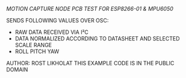 *MOTION CAPTURE NODE PCB TEST FOR ESP8266-01 & MPU6050*

SENDS FOLLOWING VALUES OVER OSC:

- RAW DATA RECEIVED VIA I²C
- DATA NORMALIZED ACCORDING TO DATASHEET AND  SELECTED SCALE RANGE
- ROLL PITCH YAW

AUTHOR: ROST LIKHOLAT
THIS EXAMPLE CODE IS IN THE PUBLIC DOMAIN